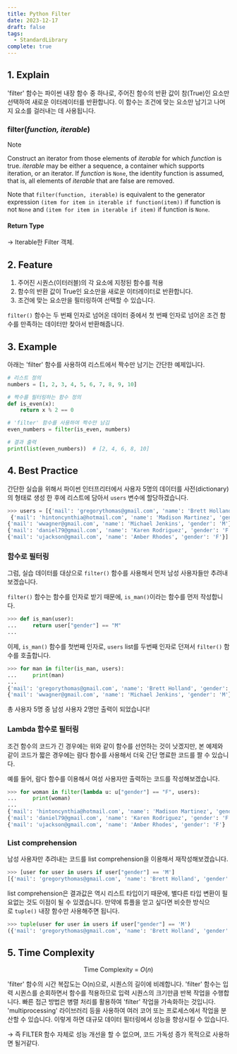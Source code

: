 ```yaml
---
title: Python Filter
date: 2023-12-17
draft: false
tags:
  - StandardLibrary
complete: true
---
```

## 1. Explain
'filter' 함수는 파이썬 내장 함수 중 하나로, 주어진 함수의 반환 값이 참(True)인 요소만 선택하여 새로운 이터레이터를 반환합니다. 이 함수는 조건에 맞는 요소만 남기고 나머지 요소를 걸러내는 데 사용됩니다.

### filter(*function, iterable*)
> [!NOTE]
> Construct an iterator from those elements of _iterable_ for which _function_ is true. _iterable_ may be either a sequence, a container which supports iteration, or an iterator. If _function_ is `None`, the identity function is assumed, that is, all elements of _iterable_ that are false are removed.
> 
Note that `filter(function, iterable)` is equivalent to the generator expression `(item for item in iterable if function(item))` if function is not `None` and `(item for item in iterable if item)` if function is `None`.
#### Return Type
→ Iterable한 Filter 객체.

## 2. Feature
1. 주어진 시퀀스(이터러블)의 각 요소에 지정된 함수를 적용
2. 함수의 반환 값이 True인 요소만을 새로운 이터레이터로 반환합니다.
3. 조건에 맞는 요소만을 필터링하여 선택할 수 있습니다.

`filter()` 함수는 두 번째 인자로 넘어온 데이터 중에서 첫 번째 인자로 넘어온 조건 함수를 만족하는 데이터만 찾아서 반환해줍니다.

## 3. Example
아래는 'filter' 함수를 사용하여 리스트에서 짝수만 남기는 간단한 예제입니다.

```python
# 리스트 정의
numbers = [1, 2, 3, 4, 5, 6, 7, 8, 9, 10]

# 짝수를 필터링하는 함수 정의
def is_even(x):
    return x % 2 == 0

# 'filter' 함수를 사용하여 짝수만 남김
even_numbers = filter(is_even, numbers)

# 결과 출력
print(list(even_numbers))  # [2, 4, 6, 8, 10]
```


## 4. Best Practice
간단한 실습을 위해서 파이썬 인터프리터에서 사용자 5명의 데이터를 사전(dictionary)의 형태로 생성 한 후에 리스트에 담아서 `users` 변수에 할당하겠습니다.

```python
>>> users = [{'mail': 'gregorythomas@gmail.com', 'name': 'Brett Holland', 'gender': 'M'},
 {'mail': 'hintoncynthia@hotmail.com', 'name': 'Madison Martinez', 'gender': 'F'},
{'mail': 'wwagner@gmail.com', 'name': 'Michael Jenkins', 'gender': 'M'},
{'mail': 'daniel79@gmail.com', 'name': 'Karen Rodriguez', 'gender': 'F'},
{'mail': 'ujackson@gmail.com', 'name': 'Amber Rhodes', 'gender': 'F'}]
```


### 함수로 필터링
그럼, 실습 데이터를 대상으로 `filter()` 함수를 사용해서 먼저 남성 사용자들만 추려내보겠습니다.

`filter()` 함수는 함수를 인자로 받기 때문에, `is_man()`이라는 함수를 먼저 작성합니다.

```python
>>> def is_man(user):
...     return user["gender"] == "M"
...
```

이제, `is_man()` 함수를 첫번째 인자로, `users` list를 두번째 인자로 던져서 `filter()` 함수를 호출합니다.

```python
>>> for man in filter(is_man, users):
...     print(man)
...
{'mail': 'gregorythomas@gmail.com', 'name': 'Brett Holland', 'gender': 'M'}
{'mail': 'wwagner@gmail.com', 'name': 'Michael Jenkins', 'gender': 'M'}
```

총 사용자 5명 중 남성 사용자 2명만 출력이 되었습니다!


### Lambda 함수로 필터링
조건 함수의 코드가 긴 경우에는 위와 같이 함수를 선언하는 것이 낫겠지만, 본 예제와 같이 코드가 짧은 경우에는 람다 함수를 사용해서 더욱 간단 명료한 코드를 짤 수 있습니다.

예를 들어, 람다 함수를 이용해서 여성 사용자만 출력하는 코드를 작성해보겠습니다.

```python
>>> for woman in filter(lambda u: u["gender"] == "F", users):
...     print(woman)
...
{'mail': 'hintoncynthia@hotmail.com', 'name': 'Madison Martinez', 'gender': 'F'}
{'mail': 'daniel79@gmail.com', 'name': 'Karen Rodriguez', 'gender': 'F'}
{'mail': 'ujackson@gmail.com', 'name': 'Amber Rhodes', 'gender': 'F'}
```


### List comprehension
남성 사용자만 추려내는 코드를 list comprehension을 이용해서 재작성해보겠습니다.

```python
>>> [user for user in users if user["gender"] == 'M']
[{'mail': 'gregorythomas@gmail.com', 'name': 'Brett Holland', 'gender': 'M'}, {'mail': 'wwagner@gmail.com', 'name': 'Michael Jenkins', 'gender': 'M'}]
```

list comprehension은 결과값은 역시 리스트 타입이기 때문에, 별다른 타입 변환이 필요없는 것도 이점이 될 수 있겠습니다. 만약에 튜플을 얻고 싶다면 비슷한 방식으로 `tuple()` 내장 함수만 사용해주면 됩니다.

```python
>>> tuple(user for user in users if user["gender"] == 'M')
({'mail': 'gregorythomas@gmail.com', 'name': 'Brett Holland', 'gender': 'M'}, {'mail': 'wwagner@gmail.com', 'name': 'Michael Jenkins', 'gender': 'M'})
```


## 5. Time Complexity

$$ \text{Time Complexity = } O(n) $$

'filter' 함수의 시간 복잡도는 O(n)으로, 시퀀스의 길이에 비례합니다. 'filter' 함수는 입력 시퀀스를 순회하면서 함수를 적용하므로 입력 시퀀스의 크기만큼 반복 작업을 수행합니다. 빠른 접근 방법은 병렬 처리를 활용하여 'filter' 작업을 가속화하는 것입니다. 'multiprocessing' 라이브러리 등을 사용하여 여러 코어 또는 프로세스에서 작업을 분산할 수 있습니다. 이렇게 하면 대규모 데이터 필터링에서 성능을 향상시킬 수 있습니다.

→ 즉 FILTER 함수 자체로 성능 개선을 할 수 없으며, 코드 가독성 증가 목적으로 사용하면 될거같다.